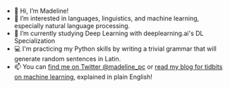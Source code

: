 - 👋 Hi, I’m Madeline!
- 👀 I’m interested in languages, linguistics, and machine learning, especially natural language processing.
- :notebook: I’m currently studying Deep Learning with deeplearning.ai's DL Specialization 
- :computer: I'm practicing my Python skills by writing a trivial grammar that will generate random sentences in Latin. 
- 📫 You can [find me on Twitter @madeline_pc](https://twitter.com/madeline_pc) or [read my blog for tidbits on machine learning](http://madelinecaples.hashnode.dev), explained in plain English! 

<!---
mpcaples/mpcaples is a ✨ special ✨ repository because its `README.md` (this file) appears on your GitHub profile.
You can click the Preview link to take a look at your changes.
--->

